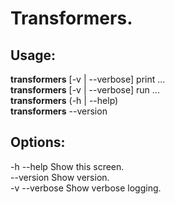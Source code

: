 # Transformers.

## Usage:
  __transformers__ [-v | --verbose] print <filename>...  
  __transformers__ [-v | --verbose] run <filename>...  
  __transformers__ (-h | --help)  
  __transformers__ --version  

## Options:
  -h --help     Show this screen.  
  --version     Show version.  
  -v --verbose  Show verbose logging.  
